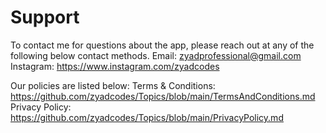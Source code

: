 # Support
To contact me for questions about the app, please reach out at any of the following below contact methods.
Email: zyadprofessional@gmail.com
Instagram: https://www.instagram.com/zyadcodes

Our policies are listed below:
Terms & Conditions: https://github.com/zyadcodes/Topics/blob/main/TermsAndConditions.md
Privacy Policy: https://github.com/zyadcodes/Topics/blob/main/PrivacyPolicy.md